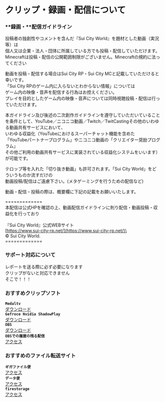 # クリップ・録画・配信について

### **録画・**配信ガイドライン

投稿者の独創性やコメントを含んだ『Sui City World』を題材とした動画（実況等）は\
個人又は企業・法人・団体に所属している方でも投稿・配信していただけます。\
Minecraftは投稿・配信の公開範囲制限がございません。Minecraftの規約に法ってください

動画を投稿・配信する場合はSui City RP・Sui City MCと記載していただけると幸いです。\
「Sui City RPのゲーム内に入らないとわからない情報」については\
&#x20;  ゲーム内の映像・音声を配信する行為はお控えください。\
プレイを目的としたゲーム内の映像・音声については同時視聴投稿・配信は行っていただけます。

本ガイドライン及び後述の二次創作ガイドラインを遵守していただいていることを条件として、YouTube／ニコニコ動画／Twitch／TwitCastingその他のいわゆる動画共有サービスにおいて、\
いわゆる収益化（YouTubeにおけるスーパーチャット機能を含めた\
「YouTubeパートナープログラム」やニコニコ動画の「クリエイター奨励プログラム」\
その他ご利用の動画共有サービスに実装されている収益化システムをいいます）が可能です。

テロップ等を入れた「切り抜き動画」も許可されます。「Sui City World」をどういうものか流すだけの\
動画投稿/配信はご遠慮下さい。(メタゲーミングを行うための配信など)

動画・配信・投稿の際は、概要欄に下記の記載をお願いいたします。

\=============\
本配信は公式HPを確認の上、動画配信ガイドラインに則り配信・動画投稿・収益化を行っており\
\
『Sui City World』公式WEBサイト\
[https://www.sui-city-rp.net/](https://www.sui-city-rp.net/)\
\
© Sui City World.\
\=============

### **サポート対応について**

レポートを送る際に必ず必要になります \
クリップがないと対応できません\
そこで！！！

### **おすすめクリップソフト**

**`Medaltv`**\
[ダウンロード](https://medal.tv/ja)\
**`Gefroce Nvidia ShadowPlay`**\
[ダウンロード ](https://www.nvidia.com/ja-jp/geforce/geforce-experience/shadowplay/)\
**`OBS`**\
[ダウンロード](https://obsproject.com/ja/download)\
**`OBSでの履歴の残る配信`**\
[アクセス](https://studio.youtube.com/)

### **おすすめのファイル転送サイト**

**`ギガファイル便`**\
[アクセス](https://gigafile.nu/)\
**`データ便`**\
[アクセス](https://datadeliver.net/)\
**`firestorage`**\
[アクセス](https://firestorage.jp/)
